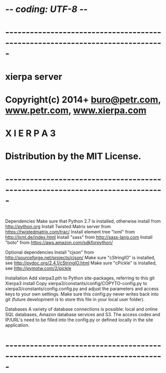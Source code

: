 # -*- coding: UTF-8 -*-
# -----------------------------------------------------------------------------
#    xierpa server
#    Copyright(c) 2014+ buro@petr.com, www.petr.com, www.xierpa.com
#   
#    X I E R P A  3
#    Distribution by the MIT License.
#
# -----------------------------------------------------------------------------
#
Dependencies
Make sure that Python 2.7 is installed, otherwise install from http://python.org
Install Twisted Matrix server from https://twistedmatrix.com/trac/
Install element tree "lxml" from http://lxml.de/index.html
Install "sass" from http://sass-lang.com
Install "boto" from https://aws.amazon.com/sdkforpython/

Optional dependencies
Install "cjson" from http://sourceforge.net/projects/cjson/
Make sure "cStringIO" is installed, see http://pydoc.org/2.4.1/cStringIO.html
Make sure "cPickle" is installed, see http://pymotw.com/2/pickle 

Installation
Add xierpa3.pth to Python site-packages, referring to this git Xierpa3 install
Copy xierpa3/constants/config/COPYTO-config.py to xierpa3/constants/config.config.py and adjust
the parameters and access keys to your own settings. Make sure this config.py never writes back
into git (future development is to store this file in your local user folder).

Databases
A variety of database connections is possible: local and online SQL databases,
Amazon database services and S3. The access codes and IP/URL's need to be filled
into the config.py or defined locally in the site application.

# -----------------------------------------------------------------------------
